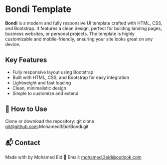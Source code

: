 # Bondi Template

**Bondi** is a modern and fully responsive UI template crafted with HTML, CSS, and Bootstrap. It features a clean design, perfect for building landing pages, business websites, or personal projects. The template is highly customizable and mobile-friendly, ensuring your site looks great on any device.

## Key Features

- Fully responsive layout using Bootstrap
- Built with HTML, CSS, and Bootstrap for easy integration
- Lightweight and fast loading
- Clean, minimalistic design
- Simple to customize and extend

## 🚀 How to Use

Clone or download the repository: git clone git@github.com:Mohamed3Eid/Bondi.git

## 📬 Contact

Made with by Mohamed Eid 📧 Email: mohamed.3eid@outlook.com
